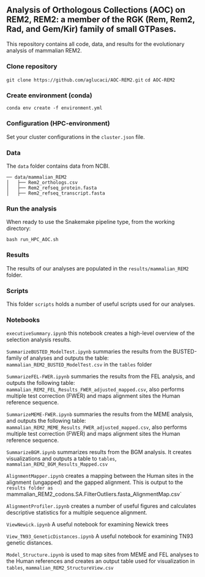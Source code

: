 ## Analysis of Orthologous Collections (AOC) on REM2, REM2: a member of the RGK (Rem, Rem2, Rad, and Gem/Kir) family of small GTPases.

This repository contains all code, data, and results for the evolutionary analysis of mammalian REM2.

### Clone repository
`git clone https://github.com/aglucaci/AOC-REM2.git`
`cd AOC-REM2`

### Create environment (conda)
`conda env create -f environment.yml`

### Configuration (HPC-environment)
Set your cluster configurations in the `cluster.json` file.

### Data
The `data` folder contains data from NCBI. 

```
── data/mammalian_REM2
│   ├── Rem2_orthologs.csv
│   ├── Rem2_refseq_protein.fasta
│   ├── Rem2_refseq_transcript.fasta

```

### Run the analysis

When ready to use the Snakemake pipeline type, from the working directory:

`bash run_HPC_AOC.sh` 

### Results

The results of our analyses are populated in the `results/mammalian_REM2` folder.

### Scripts

This folder `scripts` holds a number of useful scripts used for our analyses.

### Notebooks

`executiveSummary.ipynb` this notebook creates a high-level overview of the selection analysis results.

`SummarizeBUSTED_ModelTest.ipynb` summaries the results from the BUSTED-family of analyses and outputs the table: `mammalian_REM2_BUSTED_ModelTest.csv` in the `tables` folder

`SummarizeFEL-FWER.ipynb` summaries the results from the FEL analysis, and outputs the following table: `mammalian_REM2_FEL_Results_FWER_adjusted_mapped.csv`, also performs multiple test correction (FWER) and maps alignment sites the Human reference sequence.

`SummarizeMEME-FWER.ipynb` summaries the results from the MEME analysis, and outputs the following table: `mammalian_REM2_MEME_Results_FWER_adjusted_mapped.csv`, also performs multiple test correction (FWER) and maps alignment sites the Human reference sequence.

`SummarizeBGM.ipynb` summarizes results from the BGM analysis. It creates visualizations and outputs a table to `tables`, `mammalian_REM2_BGM_Results_Mapped.csv`

`AlignmentMapper.ipynb` creates a mapping between the Human sites in the alignment (ungapped) and the gapped alignment. This is output to the `results folder as `mammalian_REM2_codons.SA.FilterOutliers.fasta_AlignmentMap.csv`

`AlignmentProfiler.ipynb` creates a number of useful figures and calculates descriptive statistics for a multiple sequence alignment.

`ViewNewick.ipynb` A useful notebook for examining Newick trees

`View_TN93_GeneticDistances.ipynb` A useful notebook for examining TN93 genetic distances.

`Model_Structure.ipynb` is used to map sites from MEME and FEL analyses to the Human references and creates an output table used for visualization in `tables`, `mammalian_REM2_StructureView.csv`


